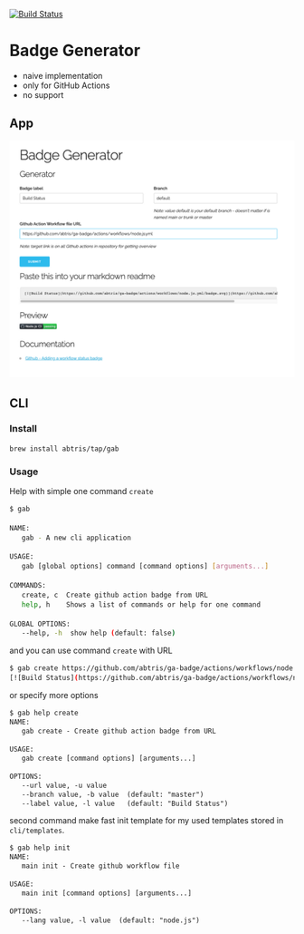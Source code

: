 [![Build Status](https://github.com/abtris/ga-badge/actions/workflows/node.js.yml/badge.svg)](https://github.com/abtris/ga-badge/actions)
# Badge Generator

  - naive implementation
  - only for GitHub Actions
  - no support

## App

![](screenshot.png)

## CLI

### Install

```
brew install abtris/tap/gab
```

### Usage

Help with simple one command `create`

```bash
$ gab

NAME:
   gab - A new cli application

USAGE:
   gab [global options] command [command options] [arguments...]

COMMANDS:
   create, c  Create github action badge from URL
   help, h    Shows a list of commands or help for one command

GLOBAL OPTIONS:
   --help, -h  show help (default: false)
```

and you can use command `create` with URL

```bash
$ gab create https://github.com/abtris/ga-badge/actions/workflows/node.js.yml/badge.svg
[![Build Status](https://github.com/abtris/ga-badge/actions/workflows/node.js.yml/badge.svg)](https://github.com/abtris/ga-badge/actions)
```

or specify more options

```
$ gab help create
NAME:
   gab create - Create github action badge from URL

USAGE:
   gab create [command options] [arguments...]

OPTIONS:
   --url value, -u value
   --branch value, -b value  (default: "master")
   --label value, -l value   (default: "Build Status")
```

second command make fast init template for my used templates stored in `cli/templates`.

```
$ gab help init
NAME:
   main init - Create github workflow file

USAGE:
   main init [command options] [arguments...]

OPTIONS:
   --lang value, -l value  (default: "node.js")
```
